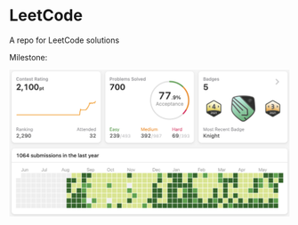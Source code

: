 # LeetCode 

A repo for LeetCode solutions

Milestone:

<img src="https://github.com/HTian1997/leetcode/blob/main/assets/imgs/lc_sceenshot.png" width="600">
